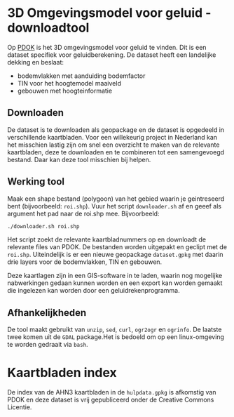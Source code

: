 # 3D Omgevingsmodel voor geluid - downloadtool

Op [PDOK](https://www.pdok.nl) is het 3D omgevingsmodel voor geluid te vinden. Dit is een dataset
specifiek voor geluidberekening. De dataset heeft een landelijke dekking en beslaat:
- bodemvlakken met aanduiding bodemfactor
- TIN voor het hoogtemodel maaiveld
- gebouwen met hoogteinformatie

## Downloaden

De dataset is te downloaden als geopackage en de dataset is opgedeeld in verschillende
kaartbladen. Voor een willekeurig project in Nederland kan het misschien lastig zijn om snel een
overzicht te maken van de relevante kaartbladen, deze te downloaden en te combineren tot een
samengevoegd bestand. Daar kan deze tool misschien bij helpen.

## Werking tool
Maak een shape bestand (polygoon) van het gebied waarin je geintreseerd bent (bijvoorbeeld: 
`roi.shp`). 
Vuur het script `downloader.sh` af en geeef als argument het pad naar de roi.shp mee. Bijvoorbeeld:

```bash
./downloader.sh roi.shp
```

Het script zoekt de relevante kaartbladnummers op en downloadt
de relevante files van PDOK. De bestanden worden uitgepakt en geclipt met de `roi.shp`.
Uiteindelijk is er een nieuwe geopackage `dataset.gpkg` met daarin drie layers voor de
bodemvlakken, TIN en gebouwen.

Deze kaartlagen zijn in een GIS-software in te laden, waarin nog mogelijke nabwerkingen gedaan
kunnen worden en een export kan worden gemaakt die ingelezen kan worden door een
geluidrekenprogramma.

## Afhankelijkheden

De tool maakt gebruikt van `unzip`, `sed`, `curl`, `ogr2ogr` en `ogrinfo`. De laatste twee komen
uit de `GDAL` package.Het is bedoeld om op een linux-omgeving te worden gedraait via `bash`.

# Kaartbladen index

De index van de AHN3 kaartbladen in de `hulpdata.gpkg` is afkomstig van PDOK en deze dataset is
vrij gepubliceerd onder de Creative Commons Licentie.
